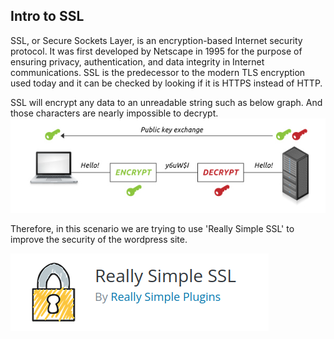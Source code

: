 ## Intro to SSL

SSL, or Secure Sockets Layer, is an encryption-based Internet security protocol. It was first developed by Netscape in 1995 for the purpose of ensuring privacy, authentication, and data integrity in Internet communications. SSL is the predecessor to the modern TLS encryption used today and it can be checked by looking if it is HTTPS instead of HTTP. 


SSL will encrypt any data to an unreadable string such as below graph. And those characters are nearly impossible to decrypt.
![Image](./assets/SSL1.jpg)

Therefore, in this scenario we are trying to use 'Really Simple SSL' to improve the security of the wordpress site.

![Image](./assets/SSL2.png)